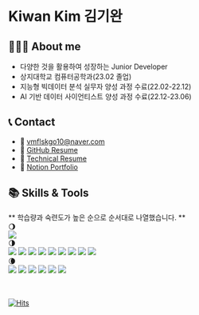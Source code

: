 # Kiwan Kim 김기완

## 💁🏻‍♂️ About me
- 다양한 것을 활용하여 성장하는 Junior Developer
- 상지대학교 컴퓨터공학과(23.02 졸업)
- 지능형 빅데이터 분석 실무자 양성 과정 수료(22.02-22.12)
- AI 기반 데이터 사이언티스트 양성 과정 수료(22.12-23.06)

## 📞 Contact
- 📨 vmflskgo10@naver.com
- 📑 [GitHub Resume](https://hori0506.github.io/)
- 📝 [Technical Resume](https://www.notion.so/03f74b3e04de49dda11a4cb3749d34b1?pvs=4)
- 📃 [Notion Portfolio](https://www.notion.so/Portfolio-87a66d5e0c8942d4b772b29be7709c0f?pvs=4)

## 📚 Skills & Tools

** 학습량과 숙련도가 높은 순으로 순서대로 나열했습니다. **
<br/> 🌖 <br/>
<img src="https://img.shields.io/badge/Python-3776AB?style=flat&logo=python&logoColor=white"/>
<br/> 🌗 <br/>
<img src="https://img.shields.io/badge/Docker-2496ED?style=flat&logo=Docker&logoColor=white"/>
<img src="https://img.shields.io/badge/Elasticsearch-005571?style=flat&logo=Elasticsearch&logoColor=white"/>
<img src="https://img.shields.io/badge/Slack-4A154B?style=flat&logo=Slack&logoColor=white"/>
<img src="https://img.shields.io/badge/Scikit_learn-F7931E?style=flat&logo=Scikit-learn&logoColor=white"/>
<img src="https://img.shields.io/badge/Numpy-013243?style=flat&logo=Numpy&logoColor=white"/>
<img src="https://img.shields.io/badge/Pandas-150458?style=flat&logo=Pandas&logoColor=white"/>
<img src="https://img.shields.io/badge/Git-181717?style=flat&logo=Git&logoColor=white"/>
<img src="https://img.shields.io/badge/Linux-FCC624?style=flat&logo=Linux&logoColor=white"/>
<img src="https://img.shields.io/badge/Vim-019733?style=flat&logo=Vim&logoColor=white"/>
<br/> 🌘 <br/>
<img src="https://img.shields.io/badge/SQL-4479A1?style=flat&logo=mysql&logoColor=white"/>
<img src="https://img.shields.io/badge/FastAPI-009688?style=flat&logo=Fastapi&logoColor=white"/>
<img src="https://img.shields.io/badge/Apache_Hadoop-66CCFF?style=flat&logo=ApacheHadoop&logoColor=white"/>
<img src="https://img.shields.io/badge/C-A8B9CC?style=flat&logo=c&logoColor=white"/>
<img src="https://img.shields.io/badge/C++-00599C?style=flat&logo=c%2B%2B&logoColor=white"/>
<img src="https://img.shields.io/badge/Java-007396?style=flat&logo=Java&logoColor=white"/>

<br><br>
[![Hits](https://hits.seeyoufarm.com/api/count/incr/badge.svg?url=https%3A%2F%2Fgithub.com%2FHoRi0506&count_bg=%23297A0C&title_bg=%23070707&icon=&icon_color=%23E7E7E7&title=hits&edge_flat=false)](https://hits.seeyoufarm.com)
